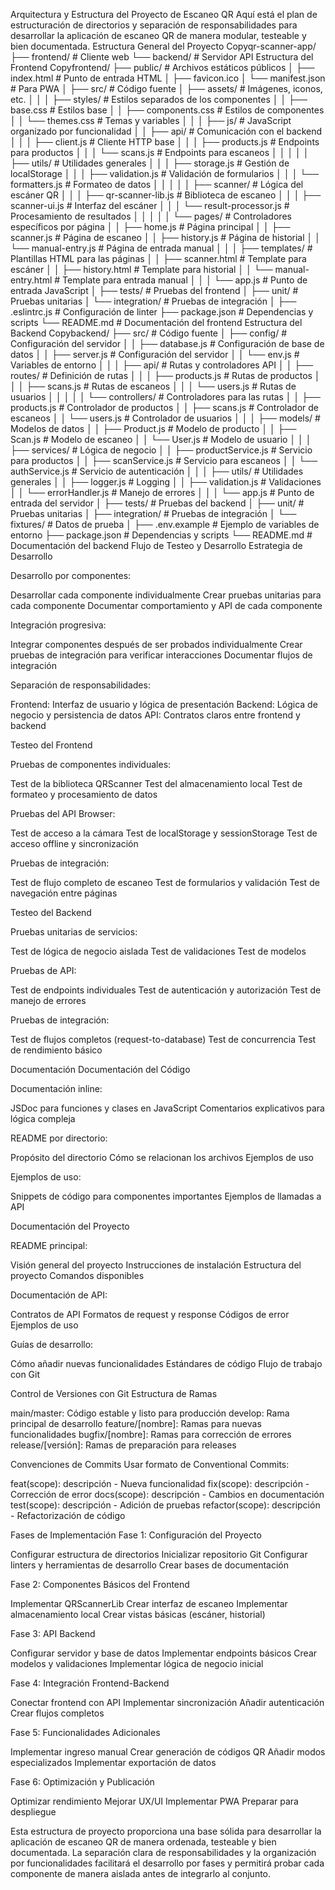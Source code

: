 Arquitectura y Estructura del Proyecto de Escaneo QR
Aquí está el plan de estructuración de directorios y separación de responsabilidades para desarrollar la aplicación de escaneo QR de manera modular, testeable y bien documentada.
Estructura General del Proyecto
Copyqr-scanner-app/
├── frontend/                # Cliente web
└── backend/                 # Servidor API
Estructura del Frontend
Copyfrontend/
├── public/                  # Archivos estáticos públicos
│   ├── index.html           # Punto de entrada HTML
│   ├── favicon.ico
│   └── manifest.json        # Para PWA
│
├── src/                     # Código fuente
│   ├── assets/              # Imágenes, iconos, etc.
│   │
│   ├── styles/              # Estilos separados de los componentes
│   │   ├── base.css         # Estilos base
│   │   ├── components.css   # Estilos de componentes
│   │   └── themes.css       # Temas y variables
│   │
│   ├── js/                  # JavaScript organizado por funcionalidad
│   │   ├── api/             # Comunicación con el backend
│   │   │   ├── client.js    # Cliente HTTP base
│   │   │   ├── products.js  # Endpoints para productos
│   │   │   └── scans.js     # Endpoints para escaneos
│   │   │
│   │   ├── utils/           # Utilidades generales
│   │   │   ├── storage.js   # Gestión de localStorage
│   │   │   ├── validation.js # Validación de formularios
│   │   │   └── formatters.js # Formateo de datos
│   │   │
│   │   ├── scanner/         # Lógica del escáner QR
│   │   │   ├── qr-scanner-lib.js   # Biblioteca de escaneo
│   │   │   ├── scanner-ui.js       # Interfaz del escáner
│   │   │   └── result-processor.js # Procesamiento de resultados
│   │   │
│   │   └── pages/           # Controladores específicos por página
│   │       ├── home.js      # Página principal
│   │       ├── scanner.js   # Página de escaneo
│   │       ├── history.js   # Página de historial
│   │       └── manual-entry.js # Página de entrada manual
│   │
│   ├── templates/           # Plantillas HTML para las páginas
│   │   ├── scanner.html     # Template para escáner
│   │   ├── history.html     # Template para historial
│   │   └── manual-entry.html # Template para entrada manual
│   │
│   └── app.js               # Punto de entrada JavaScript
│
├── tests/                   # Pruebas del frontend
│   ├── unit/                # Pruebas unitarias
│   └── integration/         # Pruebas de integración
│
├── .eslintrc.js             # Configuración de linter
├── package.json             # Dependencias y scripts
└── README.md                # Documentación del frontend
Estructura del Backend
Copybackend/
├── src/                     # Código fuente
│   ├── config/              # Configuración del servidor
│   │   ├── database.js      # Configuración de base de datos
│   │   ├── server.js        # Configuración del servidor
│   │   └── env.js           # Variables de entorno
│   │
│   ├── api/                 # Rutas y controladores API
│   │   ├── routes/          # Definición de rutas
│   │   │   ├── products.js  # Rutas de productos
│   │   │   ├── scans.js     # Rutas de escaneos
│   │   │   └── users.js     # Rutas de usuarios
│   │   │
│   │   └── controllers/     # Controladores para las rutas
│   │       ├── products.js  # Controlador de productos
│   │       ├── scans.js     # Controlador de escaneos
│   │       └── users.js     # Controlador de usuarios
│   │
│   ├── models/              # Modelos de datos
│   │   ├── Product.js       # Modelo de producto
│   │   ├── Scan.js          # Modelo de escaneo
│   │   └── User.js          # Modelo de usuario
│   │
│   ├── services/            # Lógica de negocio
│   │   ├── productService.js # Servicio para productos
│   │   ├── scanService.js   # Servicio para escaneos
│   │   └── authService.js   # Servicio de autenticación
│   │
│   ├── utils/               # Utilidades generales
│   │   ├── logger.js        # Logging
│   │   ├── validation.js    # Validaciones
│   │   └── errorHandler.js  # Manejo de errores
│   │
│   └── app.js               # Punto de entrada del servidor
│
├── tests/                   # Pruebas del backend
│   ├── unit/                # Pruebas unitarias
│   ├── integration/         # Pruebas de integración
│   └── fixtures/            # Datos de prueba
│
├── .env.example             # Ejemplo de variables de entorno
├── package.json             # Dependencias y scripts
└── README.md                # Documentación del backend
Flujo de Testeo y Desarrollo
Estrategia de Desarrollo

Desarrollo por componentes:

Desarrollar cada componente individualmente
Crear pruebas unitarias para cada componente
Documentar comportamiento y API de cada componente


Integración progresiva:

Integrar componentes después de ser probados individualmente
Crear pruebas de integración para verificar interacciones
Documentar flujos de integración


Separación de responsabilidades:

Frontend: Interfaz de usuario y lógica de presentación
Backend: Lógica de negocio y persistencia de datos
API: Contratos claros entre frontend y backend



Testeo del Frontend

Pruebas de componentes individuales:

Test de la biblioteca QRScanner
Test del almacenamiento local
Test de formateo y procesamiento de datos


Pruebas del API Browser:

Test de acceso a la cámara
Test de localStorage y sessionStorage
Test de acceso offline y sincronización


Pruebas de integración:

Test de flujo completo de escaneo
Test de formularios y validación
Test de navegación entre páginas



Testeo del Backend

Pruebas unitarias de servicios:

Test de lógica de negocio aislada
Test de validaciones
Test de modelos


Pruebas de API:

Test de endpoints individuales
Test de autenticación y autorización
Test de manejo de errores


Pruebas de integración:

Test de flujos completos (request-to-database)
Test de concurrencia
Test de rendimiento básico



Documentación
Documentación del Código

Documentación inline:

JSDoc para funciones y clases en JavaScript
Comentarios explicativos para lógica compleja


README por directorio:

Propósito del directorio
Cómo se relacionan los archivos
Ejemplos de uso


Ejemplos de uso:

Snippets de código para componentes importantes
Ejemplos de llamadas a API



Documentación del Proyecto

README principal:

Visión general del proyecto
Instrucciones de instalación
Estructura del proyecto
Comandos disponibles


Documentación de API:

Contratos de API
Formatos de request y response
Códigos de error
Ejemplos de uso


Guías de desarrollo:

Cómo añadir nuevas funcionalidades
Estándares de código
Flujo de trabajo con Git



Control de Versiones con Git
Estructura de Ramas

main/master: Código estable y listo para producción
develop: Rama principal de desarrollo
feature/[nombre]: Ramas para nuevas funcionalidades
bugfix/[nombre]: Ramas para corrección de errores
release/[versión]: Ramas de preparación para releases

Convenciones de Commits
Usar formato de Conventional Commits:

feat(scope): descripción - Nueva funcionalidad
fix(scope): descripción - Corrección de error
docs(scope): descripción - Cambios en documentación
test(scope): descripción - Adición de pruebas
refactor(scope): descripción - Refactorización de código

Fases de Implementación
Fase 1: Configuración del Proyecto

Configurar estructura de directorios
Inicializar repositorio Git
Configurar linters y herramientas de desarrollo
Crear bases de documentación

Fase 2: Componentes Básicos del Frontend

Implementar QRScannerLib
Crear interfaz de escaneo
Implementar almacenamiento local
Crear vistas básicas (escáner, historial)

Fase 3: API Backend

Configurar servidor y base de datos
Implementar endpoints básicos
Crear modelos y validaciones
Implementar lógica de negocio inicial

Fase 4: Integración Frontend-Backend

Conectar frontend con API
Implementar sincronización
Añadir autenticación
Crear flujos completos

Fase 5: Funcionalidades Adicionales

Implementar ingreso manual
Crear generación de códigos QR
Añadir modos especializados
Implementar exportación de datos

Fase 6: Optimización y Publicación

Optimizar rendimiento
Mejorar UX/UI
Implementar PWA
Preparar para despliegue

Esta estructura de proyecto proporciona una base sólida para desarrollar la aplicación de escaneo QR de manera ordenada, testeable y bien documentada. La separación clara de responsabilidades y la organización por funcionalidades facilitará el desarrollo por fases y permitirá probar cada componente de manera aislada antes de integrarlo al conjunto.
